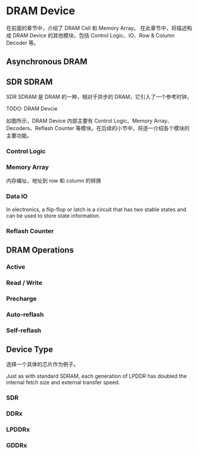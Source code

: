 # DRAM Device

在前面的章节中，介绍了 DRAM Cell 和 Memory Array。
在此章节中，将描述构成 DRAM Device 的其他模块，包括 Control Logic、IO、Row & Column Decoder 等。

## Asynchronous DRAM

## SDR SDRAM

SDR SDRAM 是 DRAM 的一种，相对于异步的 DRAM，它引入了一个参考时钟，

TODO: DRAM Devcie

如图所示，DRAM Device 内部主要有 Control Logic、Memory Array、Decoders、Reflash Counter 等模块。在后续的小节中，将逐一介绍各个模块的主要功能。

### Control Logic



### Memory Array

内存编址，地址到 row 和 column 的转换

### Data IO

In electronics, a flip-flop or latch is a circuit that has two stable states and can be used to store state information. 

### Reflash Counter

## DRAM Operations

### Active

### Read / Write

### Precharge

### Auto-reflash

### Self-reflash


## Device Type

选择一个具体的芯片作为例子。

Just as with standard SDRAM, each generation of LPDDR has doubled the internal fetch size and external transfer speed.

### SDR

### DDRx

### LPDDRx

### GDDRx